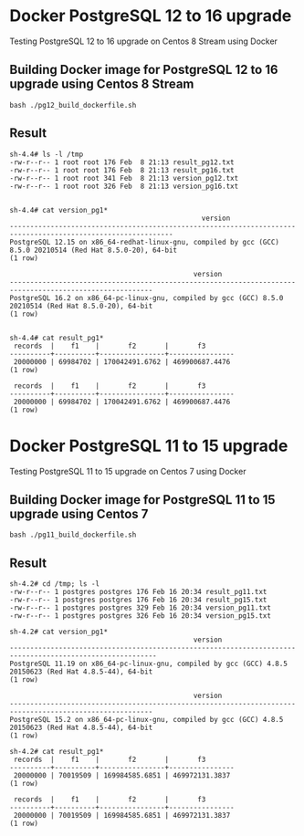 # Docker PostgreSQL 12 to 16 upgrade

Testing PostgreSQL 12 to 16 upgrade on Centos 8 Stream using Docker

## Building Docker image for PostgreSQL 12 to 16 upgrade using Centos 8 Stream

    bash ./pg12_build_dockerfile.sh 


## Result

    sh-4.4# ls -l /tmp
    -rw-r--r-- 1 root root 176 Feb  8 21:13 result_pg12.txt
    -rw-r--r-- 1 root root 176 Feb  8 21:13 result_pg16.txt
    -rw-r--r-- 1 root root 341 Feb  8 21:13 version_pg12.txt
    -rw-r--r-- 1 root root 326 Feb  8 21:13 version_pg16.txt


    sh-4.4# cat version_pg1*
                                                   version                                                    
    --------------------------------------------------------------------------------------------------------------
    PostgreSQL 12.15 on x86_64-redhat-linux-gnu, compiled by gcc (GCC) 8.5.0 20210514 (Red Hat 8.5.0-20), 64-bit
    (1 row)

                                                 version                                                 
    ---------------------------------------------------------------------------------------------------------
    PostgreSQL 16.2 on x86_64-pc-linux-gnu, compiled by gcc (GCC) 8.5.0 20210514 (Red Hat 8.5.0-20), 64-bit
    (1 row)


    sh-4.4# cat result_pg1*
     records  |    f1    |       f2       |       f3       
    ----------+----------+----------------+----------------
     20000000 | 69984702 | 170042491.6762 | 469900687.4476
    (1 row)

     records  |    f1    |       f2       |       f3       
    ----------+----------+----------------+----------------
     20000000 | 69984702 | 170042491.6762 | 469900687.4476
    (1 row)

# Docker PostgreSQL 11 to 15 upgrade

Testing PostgreSQL 11 to 15 upgrade on Centos 7 using Docker

## Building Docker image for PostgreSQL 11 to 15 upgrade using Centos 7

    bash ./pg11_build_dockerfile.sh 

## Result

    sh-4.2# cd /tmp; ls -l
    -rw-r--r-- 1 postgres postgres 176 Feb 16 20:34 result_pg11.txt
    -rw-r--r-- 1 postgres postgres 176 Feb 16 20:34 result_pg15.txt
    -rw-r--r-- 1 postgres postgres 329 Feb 16 20:34 version_pg11.txt
    -rw-r--r-- 1 postgres postgres 326 Feb 16 20:34 version_pg15.txt

    sh-4.2# cat version_pg1*
                                                 version                                                  
    ----------------------------------------------------------------------------------------------------------
    PostgreSQL 11.19 on x86_64-pc-linux-gnu, compiled by gcc (GCC) 4.8.5 20150623 (Red Hat 4.8.5-44), 64-bit
    (1 row)

                                                 version                                                 
    ---------------------------------------------------------------------------------------------------------
    PostgreSQL 15.2 on x86_64-pc-linux-gnu, compiled by gcc (GCC) 4.8.5 20150623 (Red Hat 4.8.5-44), 64-bit
    (1 row)

    sh-4.2# cat result_pg1* 
     records  |    f1    |       f2       |       f3       
    ----------+----------+----------------+----------------
     20000000 | 70019509 | 169984585.6851 | 469972131.3837
    (1 row)

     records  |    f1    |       f2       |       f3       
    ----------+----------+----------------+----------------
     20000000 | 70019509 | 169984585.6851 | 469972131.3837
    (1 row)
   
